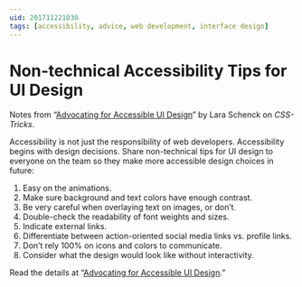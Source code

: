 ```yaml
---
uid: 201711221030
tags: [accessibility, advice, web development, interface design]
---
```


# Non-technical Accessibility Tips for UI Design

Notes from “[Advocating for Accessible UI Design](https://css-tricks.com/advocating-for-accessible-ui-design/)” by Lara Schenck on *CSS-Tricks*.

Accessibility is not just the responsibility of web developers. Accessibility begins with design decisions. Share non-technical tips for UI design to everyone on the team so they make more accessible design choices in future:

1. Easy on the animations.
2. Make sure background and text colors have enough contrast.
3. Be very careful when overlaying text on images, or don’t.
4. Double-check the readability of font weights and sizes.
5. Indicate external links.
6. Differentiate between action-oriented social media links vs. profile links.
7. Don’t rely 100% on icons and colors to communicate.
8. Consider what the design would look like without interactivity.

Read the details at “[Advocating for Accessible UI Design](https://css-tricks.com/advocating-for-accessible-ui-design/).”
